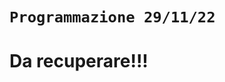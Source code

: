 # `Programmazione 29/11/22`

<!--
# <p style="color:OrangeRed">title_big</p>
## <p style="color:SpringGreen">(new)title</p> --->

# Da recuperare!!!

